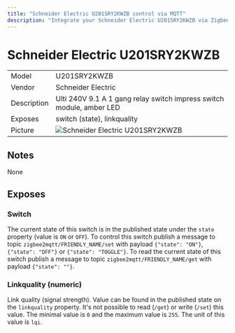 ```yaml
---
title: "Schneider Electric U201SRY2KWZB control via MQTT"
description: "Integrate your Schneider Electric U201SRY2KWZB via Zigbee2MQTT with whatever smart home infrastructure you are using without the vendors bridge or gateway."
---
```


<!-- !!!! -->
<!-- ATTENTION: This file is auto-generated through docgen! -->
<!-- You can only edit the "## Notes"-Section. -->
<!-- !!!! -->

# Schneider Electric U201SRY2KWZB

|     |     |
|-----|-----|
| Model | U201SRY2KWZB  |
| Vendor  | Schneider Electric  |
| Description | Ulti 240V 9.1 A 1 gang relay switch impress switch module, amber LED |
| Exposes | switch (state), linkquality |
| Picture | ![Schneider Electric U201SRY2KWZB](https://psi-4ward.github.io/zigbee2mqtt.io/images/devices/U201SRY2KWZB.jpg) |


## Notes

None



## Exposes

### Switch 
The current state of this switch is in the published state under the `state` property (value is `ON` or `OFF`).
To control this switch publish a message to topic `zigbee2mqtt/FRIENDLY_NAME/set` with payload `{"state": "ON"}`, `{"state": "OFF"}` or `{"state": "TOGGLE"}`.
To read the current state of this switch publish a message to topic `zigbee2mqtt/FRIENDLY_NAME/get` with payload `{"state": ""}`.

### Linkquality (numeric)
Link quality (signal strength).
Value can be found in the published state on the `linkquality` property.
It's not possible to read (`/get`) or write (`/set`) this value.
The minimal value is `0` and the maximum value is `255`.
The unit of this value is `lqi`.

